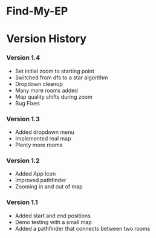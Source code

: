 # Find-My-EP

# Version History

### Version 1.4
- Set initial zoom to starting point
- Switched from dfs to a star algorithm
- Dropdown cleanup
- Many more rooms added
- Map quality shifts during zoom
- Bug Fixes

### Version 1.3
- Added dropdown menu 
- Implemented real map
- Plenty more rooms

### Version 1.2
- Added App Icon
- Improved pathfinder
- Zooming in and out of map

### Version 1.1
- Added start and end positions
- Demo testing with a small map
- Added a pathfinder that connects between two rooms
